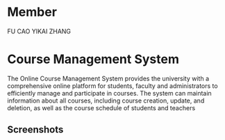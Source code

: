 # Member
FU CAO 
YIKAI ZHANG 

# Course Management System

The Online Course Management System provides the university with a comprehensive online platform for students, faculty and administrators to efficiently manage and participate in courses. The system can maintain information about all courses, including course creation, update, and deletion, as well as the course schedule of students and teachers

## Screenshots
